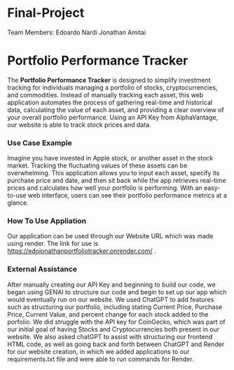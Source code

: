 # Final-Project

Team Members:
Edoardo Nardi
Jonathan Amitai


# **Portfolio Performance Tracker**
The **Portfolio Performance Tracker** is designed to simplify investment tracking for individuals managing a portfolio of stocks, cryptocurrencies, and commodities. Instead of manually tracking each asset, this web application automates the process of gathering real-time and historical data, calculating the value of each asset, and providing a clear overview of your overall portfolio performance. Using an API Key from AlphaVantage, our website is able to track stock prices and data. 

### Use Case Example
Imagine you have invested in Apple stock, or another asset in the stock market. Tracking the fluctuating values of these assets can be overwhelming. This application allows you to input each asset, specify its purchase price and date, and then sit back while the app retrieves real-time prices and calculates how well your portfolio is performing. With an easy-to-use web interface, users can see their portfolio performance metrics at a glance.
   
### How To Use Appliation
Our application can be used through our Website URL which was made using render. The link for use is https://edojonathanportfoliotracker.onrender.com/ .

### External Assistance
After manually creating our API Key and beginning to build our code, we began using GENAI to structure our code and begin to set up our app which would eventually run on our website. We used ChatGPT to add features such as structuring our portfolio, including stating Current Price, Purchase Price, Current Value, and percent change for each stock added to the porfolio. We did struggle with the API key for CoinGecko, which was part of our initial goal of having Stocks and Cryptocurrencies both present in our website. We also asked chatGPT to assist with structuring our frontend HTML code, as well as going back and forth between ChatGPT and Render for our website creation, in which we added applications to our requirements.txt file and were able to run commands for Render.
